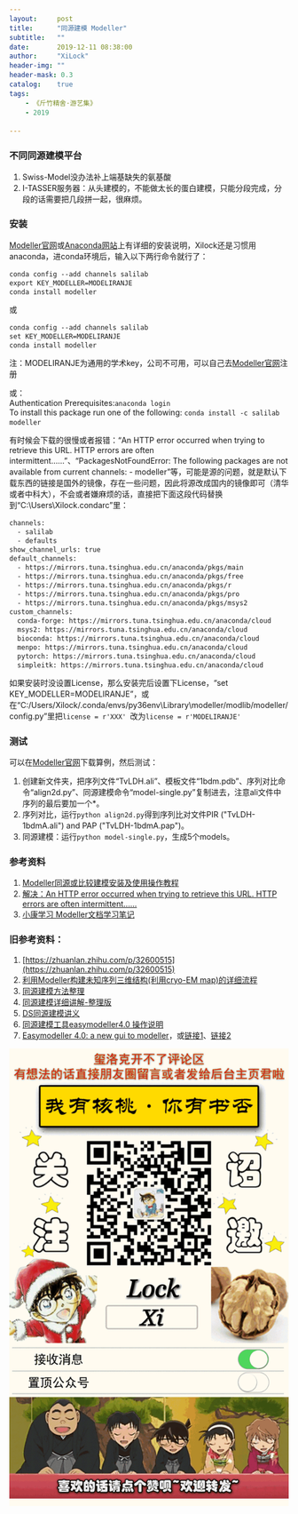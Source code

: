 ```yaml
---
layout:     post
title:      "同源建模 Modeller"
subtitle:   ""
date:       2019-12-11 08:38:00
author:     "XiLock"
header-img: ""
header-mask: 0.3
catalog:    true
tags:
    - 《斤竹精舍·游艺集》
    - 2019

---
```


### 不同同源建模平台
1. Swiss-Model没办法补上端基缺失的氨基酸
1. I-TASSER服务器：从头建模的，不能做太长的蛋白建模，只能分段完成，分段的话需要把几段拼一起，很麻烦。

### 安装
[Modeller官网](https://salilab.org/modeller/10.3/release.html#anaconda)或[Anaconda网站](https://anaconda.org/salilab/modeller)上有详细的安装说明，Xilock还是习惯用anaconda，进conda环境后，输入以下两行命令就行了：

```
conda config --add channels salilab
export KEY_MODELLER=MODELIRANJE
conda install modeller
```
或
```
conda config --add channels salilab
set KEY_MODELLER=MODELIRANJE
conda install modeller
```

注：MODELIRANJE为通用的学术key，公司不可用，可以自己去[Modeller官网](https://salilab.org/modeller/registration.html)注册  

或：  
Authentication Prerequisites:`anaconda login`  
To install this package run one of the following: `conda install -c salilab modeller`

有时候会下载的很慢或者报错：“An HTTP error occurred when trying to retrieve this URL. HTTP errors are often intermittent......”、“PackagesNotFoundError: The following packages are not available from current channels: - modeller”等，可能是源的问题，就是默认下载东西的链接是国外的镜像，存在一些问题，因此将源改成国内的镜像即可（清华或者中科大），不会或者嫌麻烦的话，直接把下面这段代码替换到“C:\Users\Xilock\.condarc”里：
```
channels:
  - salilab
  - defaults
show_channel_urls: true
default_channels:
  - https://mirrors.tuna.tsinghua.edu.cn/anaconda/pkgs/main
  - https://mirrors.tuna.tsinghua.edu.cn/anaconda/pkgs/free
  - https://mirrors.tuna.tsinghua.edu.cn/anaconda/pkgs/r
  - https://mirrors.tuna.tsinghua.edu.cn/anaconda/pkgs/pro
  - https://mirrors.tuna.tsinghua.edu.cn/anaconda/pkgs/msys2
custom_channels:
  conda-forge: https://mirrors.tuna.tsinghua.edu.cn/anaconda/cloud
  msys2: https://mirrors.tuna.tsinghua.edu.cn/anaconda/cloud
  bioconda: https://mirrors.tuna.tsinghua.edu.cn/anaconda/cloud
  menpo: https://mirrors.tuna.tsinghua.edu.cn/anaconda/cloud
  pytorch: https://mirrors.tuna.tsinghua.edu.cn/anaconda/cloud
  simpleitk: https://mirrors.tuna.tsinghua.edu.cn/anaconda/cloud
```

如果安装时没设置License，那么安装完后设置下License，“set KEY_MODELLER=MODELIRANJE”，或在“C:/Users/Xilock/.conda/envs/py36env\Library\modeller/modlib/modeller/config.py”里把`license = r'XXX' `改为`license = r'MODELIRANJE' `

### 测试
可以在[Modeller官网](https://salilab.org/modeller/tutorial/basic-example.zip)下载算例，然后测试：
1. 创建新文件夹，把序列文件“TvLDH.ali”、模板文件“1bdm.pdb”、序列对比命令“align2d.py”、同源建模命令“model-single.py”复制进去，注意ali文件中序列的最后要加一个*。
2. 序列对比，运行`python align2d.py`得到序列比对文件PIR ("TvLDH-1bdmA.ali") and PAP ("TvLDH-1bdmA.pap")。
3. 同源建模：运行`python model-single.py`，生成5个models。

### 参考资料
1. [Modeller同源或比较建模安装及使用操作教程](https://zhuanlan.zhihu.com/p/474560886)
1. [解决：An HTTP error occurred when trying to retrieve this URL. HTTP errors are often intermittent......](https://blog.csdn.net/gyyu32g/article/details/104611322)
1. [小康学习 Modeller文档学习笔记](https://kangsgo.cn/p/modeller%E6%96%87%E6%A1%A3%E5%AD%A6%E4%B9%A0%E7%AC%94%E8%AE%B0/)

### 旧参考资料：
1. [https://zhuanlan.zhihu.com/p/32600515](https://zhuanlan.zhihu.com/p/32600515)
1. [利用Modeller构建未知序列三维结构(利用cryo-EM map)的详细流程](http://www.voidcn.com/article/p-hqxzmafj-bkr.html)
1. [同源建模方法整理](https://zhuanlan.zhihu.com/p/45041082)
1. [同源建模详细讲解-整理版](https://wenku.baidu.com/view/8c836b34915f804d2b16c158.html)
1. [DS同源建模讲义](https://wenku.baidu.com/view/32fdae53daef5ef7ba0d3cca.html)
1. [同源建模工具easymodeller4.0 操作说明](https://wenku.baidu.com/view/2d00e4220b1c59eef8c7b46b.html)
1. [Easymodeller 4.0: a new gui to modeller](/attachment/EasyModeller4.0_A_new_gui_to_MODELLER.pdf)，或[链接1](http://modellergui.blogspot.com/)、[链接2](http://modellergui.blogspot.com/2012/07/easymodeller-40-new-gui-to-modeller.html)

![](/img/wc-tail.GIF)
